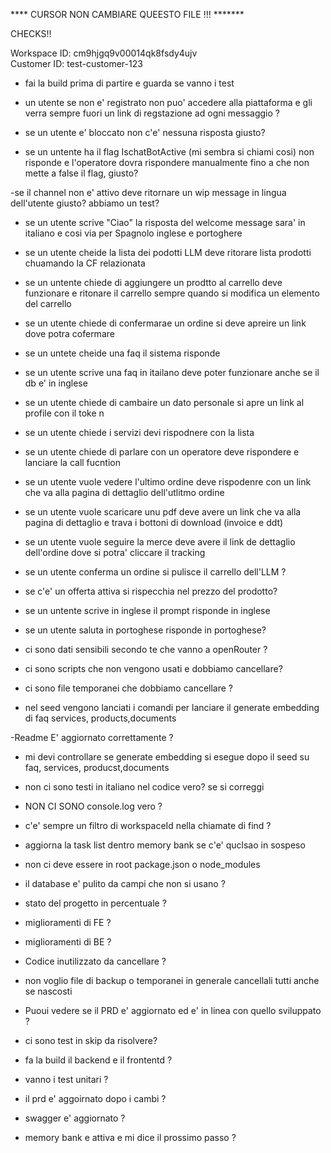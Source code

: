 **** CURSOR NON CAMBIARE QUEESTO FILE !!! *******

CHECKS!!

Workspace ID: cm9hjgq9v00014qk8fsdy4ujv  
Customer ID: test-customer-123  


- fai la build prima di partire e guarda se vanno i test

- un utente se non e' registrato non puo' accedere alla piattaforma e gli verra sempre fuori un link di regstazione ad ogni messaggio ?

- se un utente e' bloccato non c'e' nessuna risposta giusto?

- se un untente ha il flag IschatBotActive (mi sembra si chiami cosi) non risponde e l'operatore dovra rispondere manualmente fino a che non mette a false il flag, giusto?

-se il channel non e' attivo deve ritornare un wip message in lingua dell'utente giusto? abbiamo un test?

- se un utente scrive "Ciao" la risposta del welcome message sara' in italiano e cosi via per Spagnolo inglese e portoghere 

- se un utente cheide la lista dei podotti LLM deve ritorare lista prodotti chuamando la CF relazionata

- se un untente chiede di aggiungere un prodtto al carrello deve funzionare e ritonare il carrello sempre quando si modifica un elemento del carrello

- se un utente chiede di confermarae un ordine si deve apreire un link dove potra cofermare

- se un untete cheide una faq il sistema risponde 

- se un utente scrive una faq in itailano deve poter funzionare anche se il db e' in inglese

- se un utente chiede di cambaire un dato personale si apre un link al profile con il toke n

- se un utente chiede i servizi devi rispodnere con la lista

- se un utente chiede di parlare con un operatore deve rispondere e lanciare la call fucntion

- se un utente vuole vedere l'ultimo ordine deve rispodenre con un link che va alla pagina di dettaglio dell'utlitmo ordine


- se un utente vuole scaricare unu pdf deve avere un link che va alla pagina di dettaglio e trava i bottoni di download (invoice e ddt)

- se un utente vuole seguire la merce deve avere il link de  dettaglio  dell'ordine  dove si potra' cliccare il tracking

- se un utente conferma un ordine si pulisce il carrello dell'LLM ?

- se c'e' un offerta attiva si rispecchia nel prezzo del prodotto?

- se un untente scrive in inglese il prompt risponde in inglese

- se un utente saluta in portoghese risponde in portoghese?

- ci sono dati sensibili secondo te che vanno a openRouter ? 

- ci sono scripts che non vengono usati e dobbiamo cancellare?

- ci sono file temporanei che dobbiamo cancellare ? 


-  nel seed vengono lanciati i comandi per lanciare il generate embedding di faq services, products,documents

-Readme E' aggiornato correttamente ? 

- mi devi controllare se generate embedding si esegue dopo il seed su faq, services, producst,documents 

- non ci sono testi in italiano nel codice vero? se si correggi
- NON CI SONO console.log vero ? 
- c'e' sempre un filtro di workspaceId nella chiamate di find ?

- aggiorna la task list dentro memory bank se c'e' quclsao in sospeso
- non ci deve essere in root package.json o node_modules
- il database e' pulito da campi che non si usano ?
- stato del progetto in percentuale ?
- miglioramenti di FE ? 
- miglioramenti di BE ? 
- Codice inutilizzato da cancellare ?
- non voglio file di backup o temporanei in generale cancellali tutti anche se nascosti


- Puoui vedere se il PRD e' aggiornato ed e' in linea con quello sviluppato ?
- ci sono test in skip da risolvere?
- fa la build il backend e il frontentd ? 
- vanno i test unitari ?
- il prd e' aggoirnato dopo i cambi ?
- swagger e' aggiornato ?
 - memory bank e attiva e mi dice il prossimo passo ?